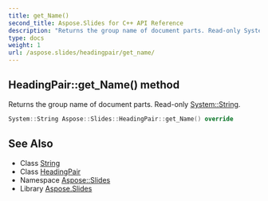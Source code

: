 ```yaml
---
title: get_Name()
second_title: Aspose.Slides for C++ API Reference
description: "Returns the group name of document parts. Read-only System::String."
type: docs
weight: 1
url: /aspose.slides/headingpair/get_name/
---
```

## HeadingPair::get_Name() method


Returns the group name of document parts. Read-only [System::String](../../../system/string/).

```cpp
System::String Aspose::Slides::HeadingPair::get_Name() override
```

## See Also

* Class [String](../../../system/string/)
* Class [HeadingPair](../)
* Namespace [Aspose::Slides](../../)
* Library [Aspose.Slides](../../../)